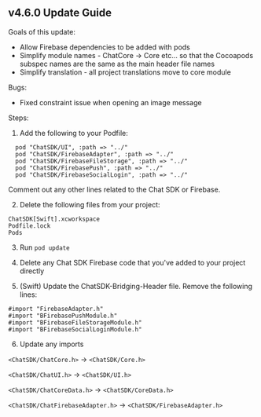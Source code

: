 ## v4.6.0 Update Guide

Goals of this update:

- Allow Firebase dependencies to be added with pods
- Simplify module names - ChatCore -> Core etc... so that the Cocoapods subspec names are the same as the main header file names
- Simplify translation - all project translations move to core module

Bugs:

- Fixed constraint issue when opening an image message

Steps:

1. Add the following to your Podfile:

````
  pod "ChatSDK/UI", :path => "../"
  pod "ChatSDK/FirebaseAdapter", :path => "../"
  pod "ChatSDK/FirebaseFileStorage", :path => "../"
  pod "ChatSDK/FirebasePush", :path => "../"
  pod "ChatSDK/FirebaseSocialLogin", :path => "../"
````

Comment out any other lines related to the Chat SDK or Firebase.

2. Delete the following files from your project:

```
ChatSDK[Swift].xcworkspace
Podfile.lock
Pods
```

3. Run `pod update`

4. Delete any Chat SDK Firebase code that you've added to your project directly

5. (Swift) Update the ChatSDK-Bridging-Header file. Remove the following lines:

```
#import "FirebaseAdapter.h"
#import "BFirebasePushModule.h"
#import "BFirebaseFileStorageModule.h"
#import "BFirebaseSocialLoginModule.h"
```

6. Update any imports

`<ChatSDK/ChatCore.h>` -> `<ChatSDK/Core.h>`

`<ChatSDK/ChatUI.h>` -> `<ChatSDK/UI.h>`

`<ChatSDK/ChatCoreData.h>` -> `<ChatSDK/CoreData.h>`

`<ChatSDK/ChatFirebaseAdapter.h>` -> `<ChatSDK/FirebaseAdapter.h>`
